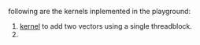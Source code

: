 following are the kernels inplemented in the playground:
1. [kernel](playground/vecaddsingle.cu) to add two vectors using a single threadblock. 
2. 